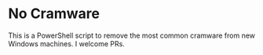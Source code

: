 # No Cramware

This is a PowerShell script to remove the most common cramware from new Windows machines. I welcome PRs.
